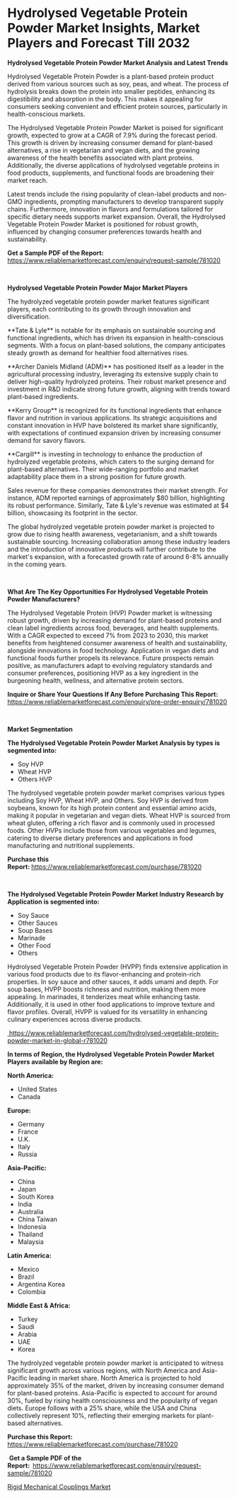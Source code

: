 <p><h1>Hydrolysed Vegetable Protein Powder Market Insights, Market Players and Forecast Till 2032</h1></p><p><strong>Hydrolysed Vegetable Protein Powder Market Analysis and Latest Trends</strong></p>
<p><p>Hydrolysed Vegetable Protein Powder is a plant-based protein product derived from various sources such as soy, peas, and wheat. The process of hydrolysis breaks down the protein into smaller peptides, enhancing its digestibility and absorption in the body. This makes it appealing for consumers seeking convenient and efficient protein sources, particularly in health-conscious markets.</p><p>The Hydrolysed Vegetable Protein Powder Market is poised for significant growth, expected to grow at a CAGR of 7.9% during the forecast period. This growth is driven by increasing consumer demand for plant-based alternatives, a rise in vegetarian and vegan diets, and the growing awareness of the health benefits associated with plant proteins. Additionally, the diverse applications of hydrolysed vegetable proteins in food products, supplements, and functional foods are broadening their market reach. </p><p>Latest trends include the rising popularity of clean-label products and non-GMO ingredients, prompting manufacturers to develop transparent supply chains. Furthermore, innovation in flavors and formulations tailored for specific dietary needs supports market expansion. Overall, the Hydrolysed Vegetable Protein Powder Market is positioned for robust growth, influenced by changing consumer preferences towards health and sustainability.</p></p>
<p><strong>Get a Sample PDF of the Report:&nbsp;</strong> <a href="https://www.reliablemarketforecast.com/enquiry/request-sample/781020?utm_campaign=2721&utm_medium=2&utm_source=Github&utm_content=ia&utm_term=26032025&utm_id=hydrolysed-vegetable-protein-powder">https://www.reliablemarketforecast.com/enquiry/request-sample/781020</a></p>
<p>&nbsp;</p>
<p><strong>Hydrolysed Vegetable Protein Powder Major Market Players</strong></p>
<p><p>The hydrolyzed vegetable protein powder market features significant players, each contributing to its growth through innovation and diversification. </p><p>**Tate & Lyle** is notable for its emphasis on sustainable sourcing and functional ingredients, which has driven its expansion in health-conscious segments. With a focus on plant-based solutions, the company anticipates steady growth as demand for healthier food alternatives rises.</p><p>**Archer Daniels Midland (ADM)** has positioned itself as a leader in the agricultural processing industry, leveraging its extensive supply chain to deliver high-quality hydrolyzed proteins. Their robust market presence and investment in R&D indicate strong future growth, aligning with trends toward plant-based ingredients.</p><p>**Kerry Group** is recognized for its functional ingredients that enhance flavor and nutrition in various applications. Its strategic acquisitions and constant innovation in HVP have bolstered its market share significantly, with expectations of continued expansion driven by increasing consumer demand for savory flavors.</p><p>**Cargill** is investing in technology to enhance the production of hydrolyzed vegetable proteins, which caters to the surging demand for plant-based alternatives. Their wide-ranging portfolio and market adaptability place them in a strong position for future growth.</p><p>Sales revenue for these companies demonstrates their market strength. For instance, ADM reported earnings of approximately $80 billion, highlighting its robust performance. Similarly, Tate & Lyle's revenue was estimated at $4 billion, showcasing its footprint in the sector.</p><p>The global hydrolyzed vegetable protein powder market is projected to grow due to rising health awareness, vegetarianism, and a shift towards sustainable sourcing. Increasing collaboration among these industry leaders and the introduction of innovative products will further contribute to the market's expansion, with a forecasted growth rate of around 6-8% annually in the coming years.</p></p>
<p>&nbsp;</p>
<p><strong>What Are The Key Opportunities For Hydrolysed Vegetable Protein Powder Manufacturers?</strong></p>
<p><p>The Hydrolysed Vegetable Protein (HVP) Powder market is witnessing robust growth, driven by increasing demand for plant-based proteins and clean label ingredients across food, beverages, and health supplements. With a CAGR expected to exceed 7% from 2023 to 2030, this market benefits from heightened consumer awareness of health and sustainability, alongside innovations in food technology. Application in vegan diets and functional foods further propels its relevance. Future prospects remain positive, as manufacturers adapt to evolving regulatory standards and consumer preferences, positioning HVP as a key ingredient in the burgeoning health, wellness, and alternative protein sectors.</p></p>
<p><strong>Inquire or Share Your Questions If Any Before Purchasing This Report:</strong> <a href="https://www.reliablemarketforecast.com/enquiry/pre-order-enquiry/781020?utm_campaign=2721&utm_medium=2&utm_source=Github&utm_content=ia&utm_term=26032025&utm_id=hydrolysed-vegetable-protein-powder">https://www.reliablemarketforecast.com/enquiry/pre-order-enquiry/781020</a></p>
<p>&nbsp;</p>
<p><strong>Market Segmentation</strong></p>
<p><strong>The Hydrolysed Vegetable Protein Powder Market Analysis by types is segmented into:</strong></p>
<p><ul><li>Soy HVP</li><li>Wheat HVP</li><li>Others HVP</li></ul></p>
<p><p>The hydrolysed vegetable protein powder market comprises various types including Soy HVP, Wheat HVP, and Others. Soy HVP is derived from soybeans, known for its high protein content and essential amino acids, making it popular in vegetarian and vegan diets. Wheat HVP is sourced from wheat gluten, offering a rich flavor and is commonly used in processed foods. Other HVPs include those from various vegetables and legumes, catering to diverse dietary preferences and applications in food manufacturing and nutritional supplements.</p></p>
<p><strong>Purchase this Report:&nbsp;</strong><a href="https://www.reliablemarketforecast.com/purchase/781020?utm_campaign=2721&utm_medium=2&utm_source=Github&utm_content=ia&utm_term=26032025&utm_id=hydrolysed-vegetable-protein-powder">https://www.reliablemarketforecast.com/purchase/781020</a></p>
<p>&nbsp;</p>
<p><strong>The Hydrolysed Vegetable Protein Powder Market Industry Research by Application is segmented into:</strong></p>
<p><ul><li>Soy Sauce</li><li>Other Sauces</li><li>Soup Bases</li><li>Marinade</li><li>Other Food</li><li>Others</li></ul></p>
<p><p>Hydrolysed Vegetable Protein Powder (HVPP) finds extensive application in various food products due to its flavor-enhancing and protein-rich properties. In soy sauce and other sauces, it adds umami and depth. For soup bases, HVPP boosts richness and nutrition, making them more appealing. In marinades, it tenderizes meat while enhancing taste. Additionally, it is used in other food applications to improve texture and flavor profiles. Overall, HVPP is valued for its versatility in enhancing culinary experiences across diverse products.</p></p>
<p><a href="https://www.reliablemarketforecast.com/hydrolysed-vegetable-protein-powder-market-in-global-r781020?utm_campaign=2721&utm_medium=2&utm_source=Github&utm_content=ia&utm_term=26032025&utm_id=hydrolysed-vegetable-protein-powder">&nbsp;https://www.reliablemarketforecast.com/hydrolysed-vegetable-protein-powder-market-in-global-r781020</a></p>
<p><strong>In terms of Region, the Hydrolysed Vegetable Protein Powder Market Players available by Region are:</strong></p>
<p>
    <p> <strong> North America: </strong>
        <ul>
            <li>United States</li>
            <li>Canada</li>
        </ul>
        </p> 
    <p> <strong> Europe: </strong>
        <ul>
            <li>Germany</li>
            <li>France</li>
            <li>U.K.</li>
            <li>Italy</li>
            <li>Russia</li>
        </ul>
        </p> 
    <p> <strong> Asia-Pacific: </strong>
        <ul>
            <li>China</li>
            <li>Japan</li>
            <li>South Korea</li>
            <li>India</li>
            <li>Australia</li>
            <li>China Taiwan</li>
            <li>Indonesia</li>
            <li>Thailand</li>
            <li>Malaysia</li>
        </ul>
        </p> 
    <p> <strong> Latin America: </strong>
        <ul>
            <li>Mexico</li>
            <li>Brazil</li>
            <li>Argentina Korea</li>
            <li>Colombia</li>
        </ul>
        </p> 
    <p> <strong> Middle East & Africa: </strong>
        <ul>
            <li>Turkey</li>
            <li>Saudi</li>
            <li>Arabia</li>
            <li>UAE</li>
            <li>Korea</li>
        </ul>
    </p>
    </p>
<p><p>The hydrolyzed vegetable protein powder market is anticipated to witness significant growth across various regions, with North America and Asia-Pacific leading in market share. North America is projected to hold approximately 35% of the market, driven by increasing consumer demand for plant-based proteins. Asia-Pacific is expected to account for around 30%, fueled by rising health consciousness and the popularity of vegan diets. Europe follows with a 25% share, while the USA and China collectively represent 10%, reflecting their emerging markets for plant-based alternatives.</p></p>
<p><strong>Purchase this Report: </strong><a href="https://www.reliablemarketforecast.com/purchase/781020?utm_campaign=2721&utm_medium=2&utm_source=Github&utm_content=ia&utm_term=26032025&utm_id=hydrolysed-vegetable-protein-powder">https://www.reliablemarketforecast.com/purchase/781020</a></p>
<p>&nbsp;<strong>Get a Sample PDF of the Report:&nbsp;&nbsp;</strong><a href="https://www.reliablemarketforecast.com/enquiry/request-sample/781020?utm_campaign=2721&utm_medium=2&utm_source=Github&utm_content=ia&utm_term=26032025&utm_id=hydrolysed-vegetable-protein-powder">https://www.reliablemarketforecast.com/enquiry/request-sample/781020</a></p>
<p><strong></strong></p>
<p><p><a href="https://github.com/chaturberville8181/Market-Research-Report-List-1/blob/main/rigid-mechanical-couplings-market.md?utm_campaign=2721&utm_medium=2&utm_source=Github&utm_content=ia&utm_term=26032025&utm_id=hydrolysed-vegetable-protein-powder">Rigid Mechanical Couplings Market</a></p></p>